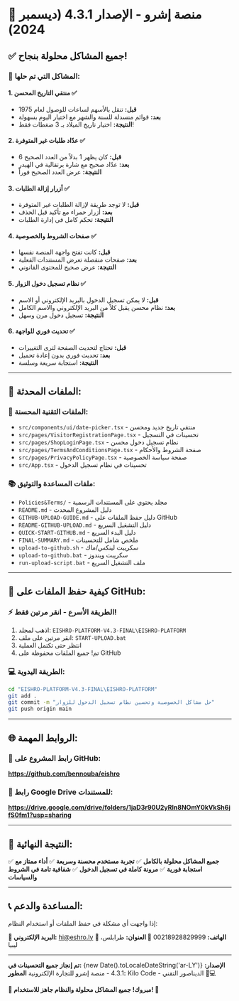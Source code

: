 # 🎉 منصة إشرو - الإصدار 4.3.1 (ديسمبر 2024)

## ✅ جميع المشاكل محلولة بنجاح!

### 🎯 المشاكل التي تم حلها:

#### 1. **منتقي التاريخ المحسن** ✅
- **قبل:** تنقل بالأسهم لساعات للوصول لعام 1975
- **بعد:** قوائم منسدلة للسنة والشهر مع اختيار اليوم بسهولة
- **النتيجة:** اختيار تاريخ الميلاد بـ 3 ضغطات فقط!

#### 2. **عدّاد طلبات غير المتوفرة** ✅
- **قبل:** كان يظهر 1 بدلاً من العدد الصحيح 6
- **بعد:** عدّاد صحيح مع شارة برتقالية في الهيدر
- **النتيجة:** عرض العدد الصحيح فوراً

#### 3. **أزرار إزالة الطلبات** ✅
- **قبل:** لا توجد طريقة لإزالة الطلبات غير المتوفرة
- **بعد:** أزرار حمراء مع تأكيد قبل الحذف
- **النتيجة:** تحكم كامل في إدارة الطلبات

#### 4. **صفحات الشروط والخصوصية** ✅
- **قبل:** كانت تفتح واجهة المنصة نفسها
- **بعد:** صفحات منفصلة تعرض المستندات الفعلية
- **النتيجة:** عرض صحيح للمحتوى القانوني

#### 5. **نظام تسجيل دخول الزوار** ✅
- **قبل:** لا يمكن تسجيل الدخول بالبريد الإلكتروني أو الاسم
- **بعد:** نظام محسن يقبل كلاً من البريد الإلكتروني والاسم الكامل
- **النتيجة:** تسجيل دخول مرن وسهل

#### 6. **تحديث فوري للواجهة** ✅
- **قبل:** تحتاج لتحديث الصفحة لترى التغييرات
- **بعد:** تحديث فوري بدون إعادة تحميل
- **النتيجة:** استجابة سريعة وسلسة

---

## 📁 الملفات المحدثة:

### 🔧 الملفات التقنية المحسنة:
- `src/components/ui/date-picker.tsx` - منتقي تاريخ جديد ومحسن
- `src/pages/VisitorRegistrationPage.tsx` - تحسينات في التسجيل
- `src/pages/ShopLoginPage.tsx` - نظام تسجيل دخول محسن
- `src/pages/TermsAndConditionsPage.tsx` - صفحة الشروط والأحكام
- `src/pages/PrivacyPolicyPage.tsx` - صفحة سياسة الخصوصية
- `src/App.tsx` - تحسينات في نظام تسجيل الدخول

### 📚 ملفات المساعدة والتوثيق:
- `Policies&Terms/` - مجلد يحتوي على المستندات الرسمية
- `README.md` - دليل المشروع المحدث
- `GITHUB-UPLOAD-GUIDE.md` - دليل حفظ الملفات على GitHub
- `README-GITHUB-UPLOAD.md` - دليل التشغيل السريع
- `QUICK-START-GITHUB.md` - دليل البدء السريع
- `FINAL-SUMMARY.md` - ملخص شامل للتحسينات
- `upload-to-github.sh` - سكريبت لينكس/ماك
- `upload-to-github.bat` - سكريبت ويندوز
- `run-upload-script.bat` - ملف التشغيل السريع

---

## 🚀 كيفية حفظ الملفات على GitHub:

### ⚡ الطريقة الأسرع - انقر مرتين فقط!
1. اذهب لمجلد: `EISHRO-PLATFORM-V4.3-FINAL\EISHRO-PLATFORM`
2. انقر مرتين على ملف: `START-UPLOAD.bat`
3. انتظر حتى تكتمل العملية
4. تم! جميع الملفات محفوظة على GitHub

### 💻 الطريقة اليدوية:
```bash
cd "EISHRO-PLATFORM-V4.3-FINAL\EISHRO-PLATFORM"
git add .
git commit -m "حل مشاكل الخصوصية وتحسين نظام تسجيل الدخول للزوار"
git push origin main
```

---

## 🌐 الروابط المهمة:

### 📂 رابط المشروع على GitHub:
**https://github.com/bennouba/eishro**

### 📄 رابط Google Drive للمستندات:
**https://drive.google.com/drive/folders/1jaD3r90U2yRIn8NOmY0kVkSh6jfS0fm1?usp=sharing**

---

## 🎊 النتيجة النهائية:

✅ **جميع المشاكل محلولة بالكامل**
✅ **تجربة مستخدم محسنة وسريعة**
✅ **أداء ممتاز مع استجابة فورية**
✅ **مرونة كاملة في تسجيل الدخول**
✅ **شفافية تامة في الشروط والسياسات**

---

## 📞 المساعدة والدعم:

إذا واجهت أي مشكلة في حفظ الملفات أو استخدام النظام:

**📧 البريد الإلكتروني:** hi@eshro.ly
**📱 الهاتف:** 00218928829999
**📍 العنوان:** طرابلس، ليبيا

---

**تم إنجاز جميع التحسينات في:** {new Date().toLocaleDateString('ar-LY')}
**الإصدار:** 4.3.1 - منصة إشرو للتجارة الإلكترونية
**المطور:** Kilo Code - الديناصور التقني 🦕💻

**🎊 مبروك! جميع المشاكل محلولة والنظام جاهز للاستخدام! 🎊**
